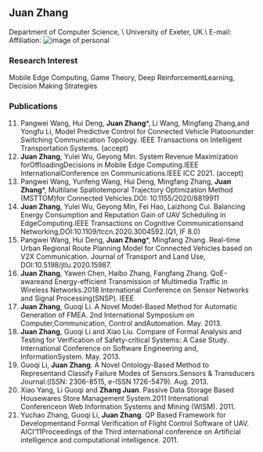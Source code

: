 ## Juan Zhang

Department of Computer Science, \\
University of Exeter, UK.\\
E-mail:
Affiliation:
![image of personal](https://github.com/jdaisyzhang/JuanZhang/blob/gh-pages/3.jpg=250x250)

### Research Interest
Mobile Edge Computing, Game Theory, Deep ReinforcementLearning, Decision Making Strategies

### Publications
11. Pangwei Wang,  Hui Deng, **Juan  Zhang***,  Li Wang,  Mingfang Zhang,and Yongfu Li, Model Predictive Control for Connected Vehicle Platoonunder Switching  Communication  Topology. IEEE Transactions on Intelligent Transportation Systems. (accept)
10. **Juan Zhang**, Yulei Wu, Geyong Min. System Revenue Maximization forOffloadingDecisions in Mobile Edge Computing.IEEE  InternationalConference on Communications.IEEE ICC 2021. (accept)
9. Pangwei Wang, Yunfeng Wang, Hui Deng, Mingfang Zhang, **Juan Zhang***, Multilane Spatiotemporal Trajectory Optimization Method (MSTTOM)for Connected Vehicles.DOI: 10.1155/2020/8819911
8. **Juan Zhang**, Yulei Wu, Geyong Min, Fei Hao, Laizhong Cui.  Balancing Energy Consumption and Reputation  Gain of UAV Scheduling in  EdgeComputing.IEEE  Transactions  on  Cognitive  Communicationsand Networking,DOI:10.1109/tccn.2020.3004592.(Q1, IF 8.0)
7. Pangwei  Wang,  Hui  Deng, **Juan  Zhang***,  Mingfang  Zhang. Real-time Urban Regional Route Planning Model for Connected Vehicles based on V2X Communication. Journal of Transport and Land  Use,  DOI:10.5198/jtlu.2020.15987.
6. **Juan Zhang**, Yawen Chen, Haibo Zhang, Fangfang Zhang. QoE-awareand Energy-efficient Transmission of Multimedia Traffic in Wireless Networks.2018 International Conference on Sensor Networks and Signal Processing(SNSP). IEEE
5. **Juan  Zhang**, Guoqi  Li. A Novel Model-Based  Method  for  Automatic Generation of FMEA. 2nd International Symposium on Computer,Communication, Control andAutomation. May.  2013.
4. **Juan  Zhang**,  Guoqi Li and Xiao Liu. Compare of Formal  Analysis and Testing for Verification of Safety-critical Systems: A Case  Study. International Conference on Software Engineering and, InformationSystem. May. 2013.
3. Guoqi Li, **Juan Zhang**. A Novel Ontology-Based Method to Representand Classify Failure Modes of Sensors.Sensors & Transducers Journal:(ISSN: 2306-8515, e-ISSN 1726-5479). Aug.  2013.
2. Xiao  Yang, Li Guoqi and **Zhang Juan**. Passive Data Storage Based Housewares Store Management System.2011 International Conferenceon Web Information Systems and Mining (WISM). 2011.
1. Yuchao Zhang, Guoqi Li, **Juan Zhang**. QP Based Framework for Developmentand  Formal  Verification of Flight Control Software of UAV. AICI‘11Proceedings of the Third international conference on Artificial intelligence and computational intelligence. 2011.
